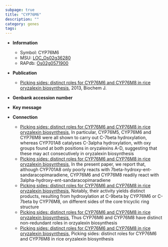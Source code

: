 ```yaml
---
subpage: true
title: "CYP76M6"
description: ""
category: genes
tags: 
---
```


* **Information**  
    + Symbol: CYP76M6  
    + MSU: [LOC_Os02g36280](http://rice.plantbiology.msu.edu/cgi-bin/ORF_infopage.cgi?orf=LOC_Os02g36280)  
    + RAPdb: [Os02g0571900](http://rapdb.dna.affrc.go.jp/viewer/gbrowse_details/irgsp1?name=Os02g0571900)  

* **Publication**  
    + [Picking sides: distinct roles for CYP76M6 and CYP76M8 in rice oryzalexin biosynthesis](http://www.ncbi.nlm.nih.gov/pubmed?term=Picking+sides:+distinct+roles+for+CYP76M6+and+CYP76M8+in+rice+oryzalexin+biosynthesis%5BTitle%5D), 2013, Biochem J.

* **Genbank accession number**  

* **Key message**  

* **Connection**  
    + [Picking sides: distinct roles for CYP76M6 and CYP76M8 in rice oryzalexin biosynthesis](http://www.ncbi.nlm.nih.gov/pubmed?term=Picking+sides:+distinct+roles+for+CYP76M6+and+CYP76M8+in+rice+oryzalexin+biosynthesis%5BTitle%5D), In particular, CYP76M5, CYP76M6 and CYP76M8 were all shown to carry out C-7beta hydroxylation, whereas CYP701A8 catalyses C-3alpha hydroxylation, with oxy groups found at both positions in oryzalexins A-D, suggesting that these may act consecutively in oryzalexin biosynthesis
    + [Picking sides: distinct roles for CYP76M6 and CYP76M8 in rice oryzalexin biosynthesis](http://www.ncbi.nlm.nih.gov/pubmed?term=Picking+sides:+distinct+roles+for+CYP76M6+and+CYP76M8+in+rice+oryzalexin+biosynthesis%5BTitle%5D), In the present paper, we report that, although CYP701A8 only poorly reacts with 7beta-hydroxy-ent-sandaracopimaradiene, CYP76M6 and CYP76M8 readily react with 3alpha-hydroxy-ent-sandaracopimaradiene
    + [Picking sides: distinct roles for CYP76M6 and CYP76M8 in rice oryzalexin biosynthesis](http://www.ncbi.nlm.nih.gov/pubmed?term=Picking+sides:+distinct+roles+for+CYP76M6+and+CYP76M8+in+rice+oryzalexin+biosynthesis%5BTitle%5D), Notably, their activity yields distinct products, resulting from hydroxylation at C-9beta by CYP76M6 or C-7beta by CYP76M8, on different sides of the core tricyclic ring structure
    + [Picking sides: distinct roles for CYP76M6 and CYP76M8 in rice oryzalexin biosynthesis](http://www.ncbi.nlm.nih.gov/pubmed?term=Picking+sides:+distinct+roles+for+CYP76M6+and+CYP76M8+in+rice+oryzalexin+biosynthesis%5BTitle%5D), Thus CYP76M6 and CYP76M8 have distinct non-redundant roles in orzyalexin biosynthesis
    + [Picking sides: distinct roles for CYP76M6 and CYP76M8 in rice oryzalexin biosynthesis](http://www.ncbi.nlm.nih.gov/pubmed?term=Picking+sides:+distinct+roles+for+CYP76M6+and+CYP76M8+in+rice+oryzalexin+biosynthesis%5BTitle%5D), Picking sides: distinct roles for CYP76M6 and CYP76M8 in rice oryzalexin biosynthesis




